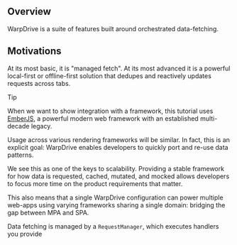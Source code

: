 ## Overview

WarpDrive is a suite of features built around orchestrated data-fetching.

## Motivations

At its most basic, it is "managed fetch". At its most advanced it is a powerful local-first or offline-first solution that dedupes and reactively updates requests across tabs.

> [!TIP]
> When we want to show integration with a framework, this tutorial
> uses [EmberJS](https://emberjs.com), a powerful modern web framework with an established multi-decade legacy.

Usage across various rendering frameworks will be similar. In fact, this is an explicit goal: WarpDrive enables developers to quickly port and re-use data patterns.

We see this as one of the keys to scalability. Providing a stable framework for how data is requested, cached, mutated, and mocked allows developers to focus more time on the product requirements that matter.

This also means that a single WarpDrive configuration can power multiple web-apps using varying frameworks sharing a single domain: bridging the gap between MPA and SPA.

Data fetching is managed by a `RequestManager`, which executes handlers you provide 

